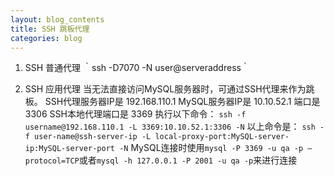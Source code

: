 ```yaml
---
layout: blog_contents
title: SSH 跳板代理
categories: blog
---
```



1. SSH 普通代理
   ｀ssh -D7070 -N user@serveraddress｀
    
2. SSH 应用代理
   当无法直接访问MySQL服务器时，可通过SSH代理来作为跳板。
   SSH代理服务器IP是 192.168.110.1
   MySQL服务器IP是 10.10.52.1 端口是3306
   SSH本地代理端口是 3369
   执行以下命令：
   `ssh -f username@192.168.110.1 -L 3369:10.10.52.1:3306 -N`
   以上命令是：
   `ssh -f user-name@ssh-server-ip -L local-proxy-port:MySQL-server-ip:MySQL-server-port -N`
   MySQL连接时使用`mysql -P 3369 -u qa -p –protocol=TCP`或者`mysql -h 127.0.0.1 -P 2001 -u qa -p`来进行连接
   
    
